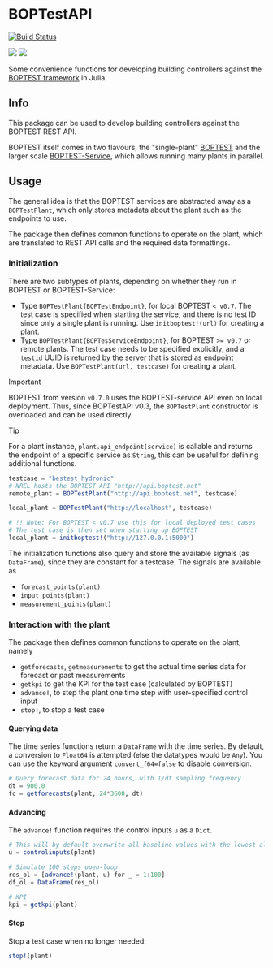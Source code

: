 # BOPTestAPI

[![Build Status](https://github.com/terion-io/BOPTestAPI.jl/actions/workflows/CI.yml/badge.svg?branch=main)](https://github.com/terion-io/BOPTestAPI.jl/actions/workflows/CI.yml?query=branch%3Amain)

[![](https://img.shields.io/badge/docs-stable-blue.svg)](https://terion-io.github.io/BOPTestAPI.jl/stable)
[![](https://img.shields.io/badge/docs-dev-blue.svg)](https://terion-io.github.io/BOPTestAPI.jl/dev)

Some convenience functions for developing building controllers against the [BOPTEST framework](https://github.com/ibpsa/project1-boptest) in Julia.

## Info
This package can be used to develop building controllers against the BOPTEST REST API.

BOPTEST itself comes in two flavours, the "single-plant" [BOPTEST](https://github.com/ibpsa/project1-boptest) and the larger scale [BOPTEST-Service](https://github.com/NREL/boptest-service), which allows running many plants in parallel.

## Usage
The general idea is that the BOPTEST services are abstracted away as a `BOPTestPlant`, which only stores metadata about the plant such as the endpoints to use.

The package then defines common functions to operate on the plant, which are translated to REST API calls and the required data formattings.

### Initialization
There are two subtypes of plants, depending on whether they run in BOPTEST or BOPTEST-Service:
* Type `BOPTestPlant{BOPTestEndpoint}`, for local BOPTEST `< v0.7`. The test case is specified when starting the service, and there is no test ID since only a single plant is running. Use `initboptest!(url)` for creating a plant.
* Type `BOPTestPlant{BOPTesServiceEndpoint}`, for BOPTEST `>= v0.7` or remote plants. The test case needs to be specified explicitly, and a `testid` UUID is returned by the server that is stored as endpoint metadata. Use `BOPTestPlant(url, testcase)` for creating a plant.

> [!IMPORTANT]
> BOPTEST from version `v0.7.0` uses the BOPTEST-service API even on local deployment. Thus, since BOPTestAPI v0.3, the `BOPTestPlant` constructor is overloaded and can be used directly.

> [!TIP]
> For a plant instance, `plant.api_endpoint(service)` is callable and returns the endpoint of a specific service as `String`, this can be useful for defining additional functions.

```julia
testcase = "bestest_hydronic"
# NREL hosts the BOPTEST API "http://api.boptest.net"
remote_plant = BOPTestPlant("http://api.boptest.net", testcase)

local_plant = BOPTestPlant("http://localhost", testcase)

# !! Note: For BOPTEST < v0.7 use this for local deployed test cases
# The test case is then set when starting up BOPTEST
local_plant = initboptest!("http://127.0.0.1:5000")

```

The initialization functions also query and store the available signals (as `DataFrame`),
since they are constant for a testcase. The signals are available as
* `forecast_points(plant)`
* `input_points(plant)`
* `measurement_points(plant)`

### Interaction with the plant
The package then defines common functions to operate on the plant, namely
* `getforecasts`, `getmeasurements` to get the actual time series data for forecast or past measurements
* `getkpi` to get the KPI for the test case (calculated by BOPTEST)
* `advance!`, to step the plant one time step with user-specified control input
* `stop!`, to stop a test case

#### Querying data
The time series functions return a `DataFrame` with the time series. By default, a conversion to `Float64` is attempted (else the datatypes would be `Any`). You can use
the keyword argument `convert_f64=false` to disable conversion.

```julia
# Query forecast data for 24 hours, with 1/dt sampling frequency
dt = 900.0
fc = getforecasts(plant, 24*3600, dt)
```

#### Advancing
The `advance!` function requires the control inputs `u` as a `Dict`.

```julia
# This will by default overwrite all baseline values with the lowest allowed value
u = controlinputs(plant)

# Simulate 100 steps open-loop
res_ol = [advance!(plant, u) for _ = 1:100]
df_ol = DataFrame(res_ol)

# KPI
kpi = getkpi(plant)
```

#### Stop
Stop a test case when no longer needed:

```julia
stop!(plant)
```